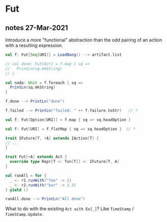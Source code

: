 # Fut

## notes 27-Mar-2021

Introduce a more "functional" abstraction than the odd pairing of an action
with a resulting expression.

```scala
val f: Fut[Seq[URI]] = LoadBang() --> artifact.list

// val done: Fut[Act] = f.map { sq =>
//   PrintLn(sq.mkString)
// }

val nada: Unit = f.foreach { sq =>
  PrintLn(sq.mkString)
}

f.done --> PrintLn("done")

f.failed --> PrintLn("failed: " ++ f.failure.toStr)   // ?

val f: Fut[Option[URI]] = f.map { sq => sq.headOption }

val f: Fut[URI] = f.flatMap { sq => sq.headOption }  // ?

trait IFuture[T, +A] extends IAction[T] {
// ...
}

trait Fut[+A] extends Act {
  override type Repr[T <: Txn[T]] <: IFuture[T, A]
}

val ranAll = for {
  _ <- r1.runWith("foo" -> 1)
  _ <- r2.runWith("bar" -> 2.3)
} yield ()

ranAll.done --> PrintLn("All done")

```
What to do with the existing `Act with Ex[_]`? Like `TimeStamp` / `TimeStamp.Update`.
